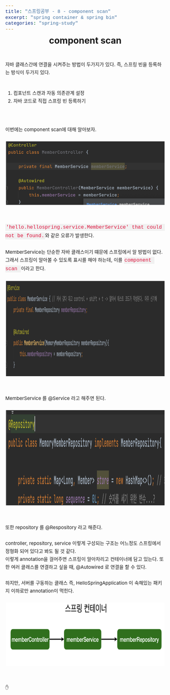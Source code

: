 ```yaml
---
title: "스프링공부 - 8 - component scan"
excerpt: "spring container & spring bin"
categories: "spring-study"
---
```


<style>
code {
  font-family: Consolas,"courier new";
  color: crimson;
  background-color: #f1f1f1;
  padding: 2px;
  font-size: 105%;
}
</style>

<div style = "font-size: 28px; line-height: 25px;">
<center><strong>component scan</strong></center><br><br>
</div>

<div style = "font-size: 15px; line-height: 25px; text-align: left">
자바 클래스간에 연결을 시켜주는 방법이 두가지가 있다. 즉, 스프링 빈을 등록하는 방식이 두가지 있다.<br><br>
<ol>
<li>컴포넌트 스캔과 자동 의존관계 설정</li>
<li>자바 코드로 직접 스프링 빈 등록하기</li>
</ol>
<br><br>
이번에는 component scan에 대해 알아보자.<br><br>
<center><img src = "\assets\images\1.png"  border=0 width = "500" height = "200"></center><br><br>
<code>'hello.hellospring.service.MemberService' that could not be found.</code>와 같은 오류가 발생한다.<br><br>
MemberService는 단순한 자바 클래스이기 떄문에 스프링에서 알 방법이 없다. 그래서 스프링이 알아볼 수 있도록 표시를 해야 하는데, 이를 <code>component scan </code>이라고 한다.<br><br>
<center><img src = "\assets\images\2.png"  border=0 width = "500" height = "300"></center><br><br>
MemberService 를 @Service 라고 해주면 된다.<br><br>
<center><img src = "\assets\images\3.png"  border=0 width = "500" height = "300"></center><br><br>
또한 repository 를 @Respository 라고 해준다. <br><br>
controller, repository, service 이렇게 구성되는 구조는 어느정도 스프링에서 정형화 되어 있다고 봐도 될 것 같다. <br>
이렇게 annotation을 걸어주면 스프링이 알아차리고 컨테이너에 담고 있는다. 또한 여러 클래스를 연결하고 싶을 때, @Autowired 로 연결을 할 수 있다.<br><br>
하지만, 서버를 구동하는 클래스 즉, HelloSpringApplication 이 속해있는 패키지 이하로만 annotation이 먹힌다.<br><br>
<center><img src = "\assets\images\autowired.png"  border=0 width = "500" height = "200"></center><br><br>
</div>
&#9995;